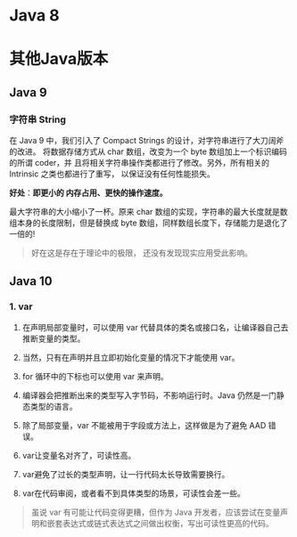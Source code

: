 # Java 8




# 其他Java版本

## Java 9

### 字符串 String
在 Java 9 中，我们引入了 Compact Strings 的设计，对字符串进行了大刀阔斧的改进。 将数据存储方式从 char 数组，改变为一个 byte 数组加上一个标识编码的所谓 coder，并 且将相关字符串操作类都进行了修改。另外，所有相关的 Intrinsic 之类也都进行了重写， 以保证没有任何性能损失。

**好处**：**即更小的 内存占用、更快的操作速度。**

最大字符串的大小缩小了一杯。原来 char 数组的实现，字符串的最大长度就是数组本身的长度限制，但是替换成 byte 数组，同样数组长度下，存储能力是退化了一倍的!
>好在这是存在于理论中的极限， 还没有发现现实应用受此影响。


## Java 10 

### 1. var
1. 在声明局部变量时，可以使用 var 代替具体的类名或接口名，让编译器自己去推断变量的类型。
2. 当然，只有在声明并且立即初始化变量的情况下才能使用 var。
3. for 循环中的下标也可以使用 var 来声明。
4. 编译器会把推断出来的类型写入字节码，不影响运行时。Java 仍然是一门静态类型的语言。

5. 除了局部变量，var 不能被用于字段或方法上，这样做是为了避免 AAD 错误。
6. var让变量名对齐了，可读性高。
7. var避免了过长的类型声明，让一行代码太长导致需要换行。

8. var在代码审阅，或者看不到具体类型的场景，可读性会差一些。

>虽说 var 有可能让代码变得更糟，但作为 Java 开发者，应该尝试在变量声明和嵌套表达式或链式表达式之间做出权衡，写出可读性更高的代码。